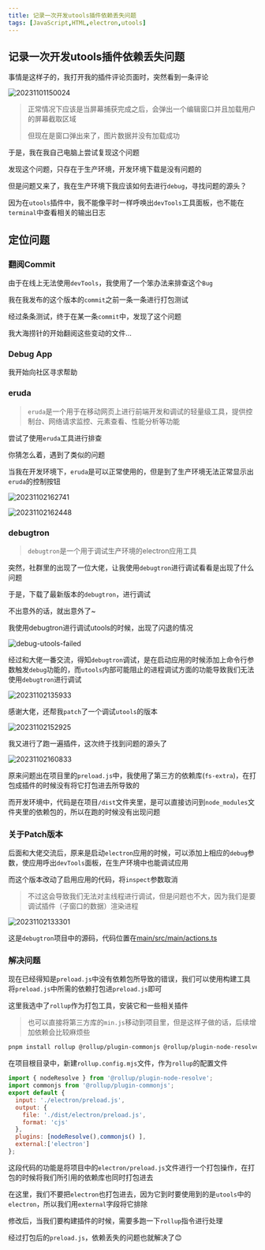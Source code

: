```yaml
---
title: 记录一次开发utools插件依赖丢失问题
tags: [JavaScript,HTML,electron,utools]
---
```


## 记录一次开发utools插件依赖丢失问题


事情是这样子的，我打开我的插件评论页面时，突然看到一条评论

![20231101150024](https://raw.githubusercontent.com/QC2168/note-img/main/20231101150024.png)

> 正常情况下应该是当屏幕捕获完成之后，会弹出一个编辑窗口并且加载用户的屏幕截取区域
>
> 但现在是窗口弹出来了，图片数据并没有加载成功

于是，我在我自己电脑上尝试复现这个问题

发现这个问题，只存在于生产环境，开发环境下载是没有问题的

但是问题又来了，我在生产环境下我应该如何去进行`debug`，寻找问题的源头？

因为在`utools`插件中，我不能像平时一样呼唤出`devTools`工具面板，也不能在`terminal`中查看相关的输出日志


## 定位问题

### 翻阅Commit

由于在线上无法使用`devTools`，我使用了一个笨办法来排查这个`Bug`

我在我发布的这个版本的`commit`之前一条一条进行打包测试

经过条条测试，终于在某一条`commit`中，发现了这个问题

我大海捞针的开始翻阅这些变动的文件...

### Debug App

我开始向社区寻求帮助

### eruda

> `eruda`是一个用于在移动网页上进行前端开发和调试的轻量级工具，提供控制台、网络请求监控、元素查看、性能分析等功能

尝试了使用`eruda`工具进行排查

你猜怎么着，遇到了类似的问题

当我在开发环境下，`eruda`是可以正常使用的，但是到了生产环境无法正常显示出`eruda`的控制按钮

![20231102162741](https://raw.githubusercontent.com/QC2168/note-img/main/20231102162741.png)

![20231102162448](https://raw.githubusercontent.com/QC2168/note-img/main/20231102162448.png)

### debugtron

> `debugtron`是一个用于调试生产环境的electron应用工具

突然，社群里的出现了一位大佬，让我使用`debugtron`进行调试看看是出现了什么问题

于是，下载了最新版本的`debugtron`，进行调试

不出意外的话，就出意外了~

我使用debugtron进行调试utools的时候，出现了闪退的情况

![debug-utools-failed](https://raw.githubusercontent.com/QC2168/note-img/main/debug-utools-failed.gif)

经过和大佬一番交流，得知`debugtron`调试，是在启动应用的时候添加上命令行参数触发`debug`功能的，而`utools`内部可能阻止的进程调试方面的功能导致我们无法使用`debugtron`进行调试

![20231102135933](https://raw.githubusercontent.com/QC2168/note-img/main/20231102135933.png)

感谢大佬，还帮我`patch`了一个调试`utools`的版本

![20231102152925](https://raw.githubusercontent.com/QC2168/note-img/main/20231102152925.png)

我又进行了跑一遍插件，这次终于找到问题的源头了

![20231102160833](https://raw.githubusercontent.com/QC2168/note-img/main/20231102160833.png)

原来问题出在项目里的`preload.js`中，我使用了第三方的依赖库(`fs-extra`)，在打包成插件的时候没有将它打包进去所导致的

而开发环境中，代码是在项目`/dist`文件夹里，是可以直接访问到`node_modules`文件夹里的依赖包的，所以在跑的时候没有出现问题

### 关于Patch版本

后面和大佬交流后，原来是启动`electron`应用的时候，可以添加上相应的`debug`参数，使应用呼出`devTools`面板，在生产环境中也能调试应用

而这个版本改动了启用应用的代码，将`inspect`参数取消

> 不过这会导致我们无法对主线程进行调试，但是问题也不大，因为我们是要调试插件（子窗口的数据）渲染进程

![20231102133301](https://raw.githubusercontent.com/QC2168/note-img/main/20231102133301.png)

这是`debugtron`项目中的源码，代码位置在[main/src/main/actions.ts](https://github.com/pd4d10/debugtron/blob/main/src/main/actions.ts#L53)

### 解决问题

现在已经得知是`preload.js`中没有依赖包所导致的错误，我们可以使用构建工具将`preload.js`中所需的依赖打包进`preload.js`即可

这里我选中了`rollup`作为打包工具，安装它和一些相关插件

> 也可以直接将第三方库的`min.js`移动到项目里，但是这样子做的话，后续增加依赖会比较麻烦些

```bash
pnpm install rollup @rollup/plugin-commonjs @rollup/plugin-node-resolve
```

在项目根目录中，新建`rollup.config.mjs`文件，作为`rollup`的配置文件

```JavaScript
import { nodeResolve } from '@rollup/plugin-node-resolve';
import commonjs from '@rollup/plugin-commonjs';
export default {
  input: './electron/preload.js',
  output: {
    file: './dist/electron/preload.js',
    format: 'cjs'
  },
  plugins: [nodeResolve(),commonjs() ],
  external:['electron']
};
```

这段代码的功能是将项目中的`electron/preload.js`文件进行一个打包操作，在打包的时候将我们所引用的依赖库也同时打包进去

在这里，我们不要把`electron`也打包进去，因为它到时要使用到的是`utools`中的`electron`，所以我们用`external`字段将它排除

修改后，当我们要构建插件的时候，需要多跑一下`rollup`指令进行处理

经过打包后的`preload.js`，依赖丢失的问题也就解决了😊
